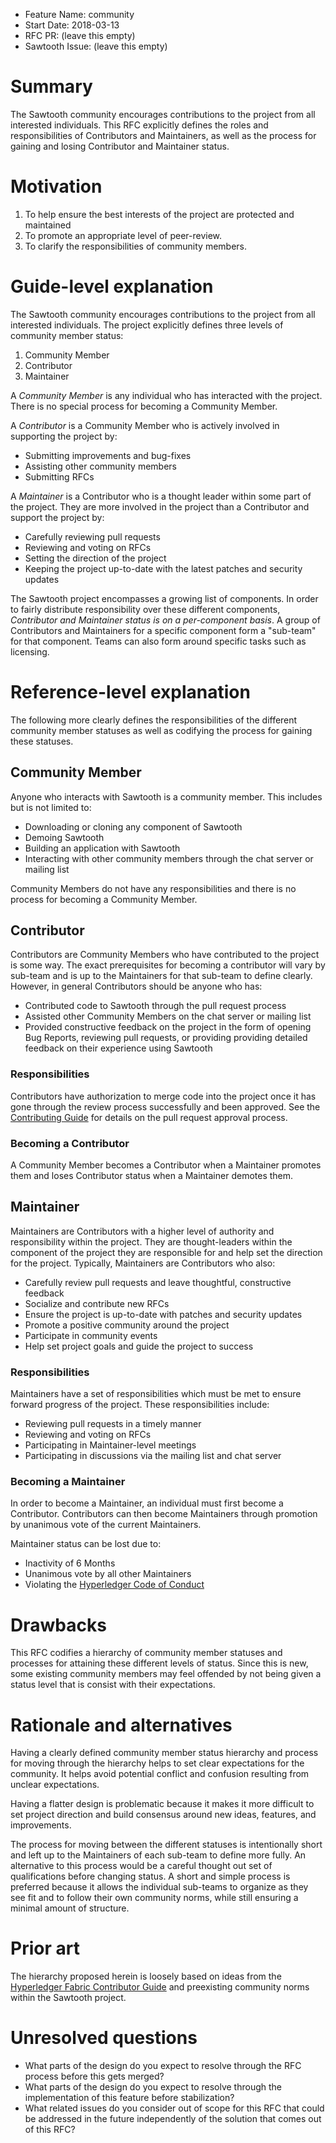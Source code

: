 - Feature Name: community
- Start Date: 2018-03-13
- RFC PR: (leave this empty)
- Sawtooth Issue: (leave this empty)

# Summary
[summary]: #summary

The Sawtooth community encourages contributions to the project from all
interested individuals. This RFC explicitly defines the roles and
responsibilities of Contributors and Maintainers, as well as the process for
gaining and losing Contributor and Maintainer status.

# Motivation
[motivation]: #motivation

1. To help ensure the best interests of the project are protected and
   maintained
2. To promote an appropriate level of peer-review.
3. To clarify the responsibilities of community members.

# Guide-level explanation
[guide-level-explanation]: #guide-level-explanation

The Sawtooth community encourages contributions to the project from all
interested individuals. The project explicitly defines three levels of
community member status:

1. Community Member
2. Contributor
3. Maintainer

A *Community Member* is any individual who has interacted with the project.
There is no special process for becoming a Community Member.

A *Contributor* is a Community Member who is actively involved in supporting
the project by:

- Submitting improvements and bug-fixes
- Assisting other community members
- Submitting RFCs

A *Maintainer* is a Contributor who is a thought leader within some part of the
project. They are more involved in the project than a Contributor and support
the project by:

- Carefully reviewing pull requests
- Reviewing and voting on RFCs
- Setting the direction of the project
- Keeping the project up-to-date with the latest patches and security updates

The Sawtooth project encompasses a growing list of components. In order to
fairly distribute responsibility over these different components, _Contributor
and Maintainer status is on a per-component basis_. A group of Contributors and
Maintainers for a specific component form a "sub-team" for that component.
Teams can also form around specific tasks such as licensing.

# Reference-level explanation
[reference-level-explanation]: #reference-level-explanation

The following more clearly defines the responsibilities of the different
community member statuses as well as codifying the process for gaining these
statuses.

## Community Member

Anyone who interacts with Sawtooth is a community member. This includes but is
not limited to:

- Downloading or cloning any component of Sawtooth
- Demoing Sawtooth
- Building an application with Sawtooth
- Interacting with other community members through the chat server or mailing
  list

Community Members do not have any responsibilities and there is no process for
becoming a Community Member.

## Contributor

Contributors are Community Members who have contributed to the project is some
way. The exact prerequisites for becoming a contributor will vary by sub-team
and is up to the Maintainers for that sub-team to define clearly. However, in
general Contributors should be anyone who has:

- Contributed code to Sawtooth through the pull request process
- Assisted other Community Members on the chat server or mailing list
- Provided constructive feedback on the project in the form of opening Bug
  Reports, reviewing pull requests, or providing providing detailed feedback
  on their experience using Sawtooth

### Responsibilities

Contributors have authorization to merge code into the project once it has gone
through the review process successfully and been approved. See
the [Contributing Guide](https://sawtooth.hyperledger.org/docs/core/releases/latest/community/contributing.html#commit-process)
for details on the pull request approval process.

### Becoming a Contributor

A Community Member becomes a Contributor when a Maintainer promotes them and
loses Contributor status when a Maintainer demotes them.

## Maintainer

Maintainers are Contributors with a higher level of authority and
responsibility within the project. They are thought-leaders within the
component of the project they are responsible for and help set the direction
for the project. Typically, Maintainers are Contributors who also:

- Carefully review pull requests and leave thoughtful, constructive feedback
- Socialize and contribute new RFCs
- Ensure the project is up-to-date with patches and security updates
- Promote a positive community around the project
- Participate in community events
- Help set project goals and guide the project to success

### Responsibilities

Maintainers have a set of responsibilities which must be met to ensure forward
progress of the project. These responsibilities include:

- Reviewing pull requests in a timely manner
- Reviewing and voting on RFCs
- Participating in Maintainer-level meetings
- Participating in discussions via the mailing list and chat server

### Becoming a Maintainer

In order to become a Maintainer, an individual must first become a Contributor.
Contributors can then become Maintainers through promotion by unanimous vote of
the current Maintainers.

Maintainer status can be lost due to:

- Inactivity of 6 Months
- Unanimous vote by all other Maintainers
- Violating the [Hyperledger Code of Conduct](https://wiki.hyperledger.org/community/hyperledger-project-code-of-conduct)

# Drawbacks
[drawbacks]: #drawbacks

This RFC codifies a hierarchy of community member statuses and processes for
attaining these different levels of status. Since this is new, some existing
community members may feel offended by not being given a status level that is
consist with their expectations.

# Rationale and alternatives
[alternatives]: #alternatives

Having a clearly defined community member status hierarchy and process for
moving through the hierarchy helps to set clear expectations for the community.
It helps avoid potential conflict and confusion resulting from unclear
expectations.

Having a flatter design is problematic because it makes it more difficult to
set project direction and build consensus around new ideas, features, and
improvements.

The process for moving between the different statuses is intentionally short
and left up to the Maintainers of each sub-team to define more fully. An
alternative to this process would be a careful thought out set of
qualifications before changing status. A short and simple process is preferred
because it allows the individual sub-teams to organize as they see fit and to
follow their own community norms, while still ensuring a minimal amount of
structure.

# Prior art
[prior-art]: #prior-art

The hierarchy proposed herein is loosely based on ideas from the [Hyperledger
Fabric Contributor
Guide](https://hyperledger-fabric.readthedocs.io/en/release-1.0/CONTRIBUTING.html)
and preexisting community norms within the Sawtooth project.

# Unresolved questions
[unresolved]: #unresolved-questions

- What parts of the design do you expect to resolve through the RFC process
  before this gets merged?
- What parts of the design do you expect to resolve through the implementation
  of this feature before stabilization?
- What related issues do you consider out of scope for this RFC that could be
  addressed in the future independently of the solution that comes out of this
  RFC?
